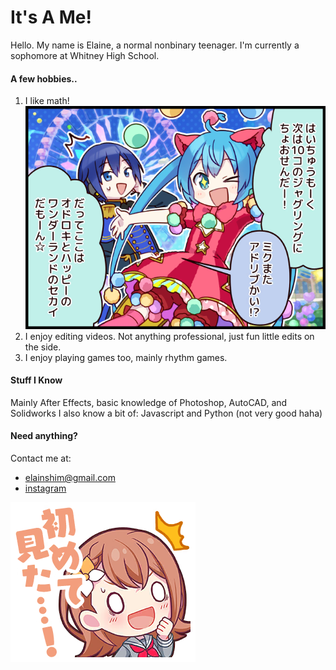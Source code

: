 # It's A Me!
Hello. My name is Elaine, a normal nonbinary teenager. I'm currently a sophomore at Whitney High School.

#### A few hobbies..
1. I like math!
![hatsune miku](comic_0024.png)
2. I enjoy editing videos. Not anything professional, just fun little edits on the side.
3. I enjoy playing games too, mainly rhythm games.

#### Stuff I Know
Mainly After Effects, basic knowledge of Photoshop, AutoCAD, and Solidworks
I also know a bit of: Javascript and Python (not very good haha)

#### Need anything?
Contact me at:

- <elainshim@gmail.com>
- [instagram](https://instagram.com/idiotelaine)

![minori](stamp0433.png)
